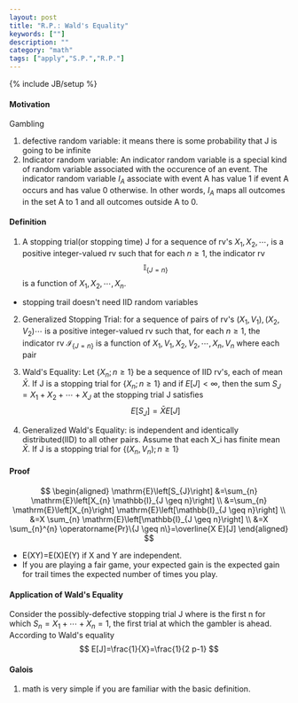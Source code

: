 ```yaml
---
layout: post 
title: "R.P.: Wald's Equality"
keywords: [""] 
description: ""
category: "math"
tags: ["apply","S.P.","R.P."]
---
```

{% include JB/setup %}

#### Motivation
Gambling

1. defective random variable: it means there is some probability that J is going
to be infinite
2. Indicator random variable: An indicator random variable is a special kind of
   random variable associated with the occurence of an event. The indicator
   random variable $I_A$ associate with event A has value 1 if event A occurs
   and has value 0 otherwise. In other words, $I_A$ maps all outcomes in the set
   A to 1 and all outcomes outside A to 0.
#### Definition
1. A stopping trial(or stopping time) J for a sequence of rv's
   $X_1,X_2,\cdots,$ is a positive integer-valued rv such that for each $n\geq 1$,
   the indicator rv $$
   \mathbb{I}_{\{J=n\}}
   $$ is a function of $X_1,X_2,\cdots,X_n$.
- stopping trail doesn't need IID random variables
2. Generalized Stopping Trial: for a sequence of pairs of rv's $(X_1,V_1),(X_2,V_2) \cdots$
   is a positive integer-valued rv such that, for each $n\geq 1$, the indicator
   rv $\mathcal{I}_{\{J=n\}}$ is a function of $X_1,V_1,X_2,V_2,\cdots,X_n,V_n$
   where each pair


2. Wald's Equality: Let $\{X_n;n\geq 1\}$ be a sequence of IID rv's, each of
   mean $\bar{X}$. If J is a stopping trial for $\{X_n;n\geq 1\}$ and if $E[J]<
   \infty$, then the sum $S_J=X_1+X_2+\cdots + X_J$ at the stopping trial J
   satisfies <br />
   $$
   E[S_J]=\bar{X}E[J]
   $$
4. Generalized Wald's Equality:
   is independent and identically distributed(IID) to all other pairs. Assume
   that each X_i has finite mean $\bar{X}$. If J is a stopping trial for $\{
    (X_n,V_n); n \geq 1   \}$
#### Proof
$$
\begin{aligned} \mathrm{E}\left[S_{J}\right] &=\sum_{n} \mathrm{E}\left[X_{n}
\mathbb{I}_{J \geq n}\right] \\ &=\sum_{n} \mathrm{E}\left[X_{n}\right]
\mathrm{E}\left[\mathbb{I}_{J \geq n}\right] \\ &=X \sum_{n}
\mathrm{E}\left[\mathbb{I}_{J \geq n}\right] \\ &=X \sum_{n}^{n}
\operatorname{Pr}\{J \geq n\}=\overline{X E}[J] \end{aligned}
$$
- E(XY)=E(X)E(Y) if X and Y are independent.
- If you are playing a fair game, your expected gain is the expected gain for
  trail times the expected number of times you play.

#### Application of Wald's Equality
Consider the possibly-defective stopping trial J where is the first n for which
$S_n=X_1+\cdots +X_n=1$, the first trial at which the gambler is ahead.<br />
According to Wald's equality<br />
$$
E[J]=\frac{1}{X}=\frac{1}{2 p-1}
$$

#### Galois
1. math is very simple if you are familiar with the basic definition.
